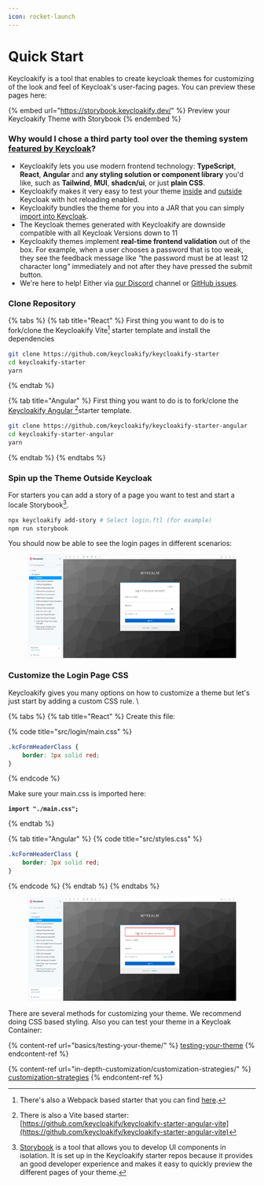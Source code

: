 ```yaml
---
icon: rocket-launch
---
```


# Quick Start

Keycloakify is a tool that enables to create keycloak themes for customizing of the look and feel of Keycloak's user-facing pages. You can preview these pages here:

{% embed url="https://storybook.keycloakify.dev/" %}
Preview your Keycloakify Theme with Storybook
{% endembed %}

### Why would I chose a third party tool over the theming system [featured by Keycloak](https://www.keycloak.org/docs/latest/server_development/#_themes)?

* Keycloakify lets you use modern frontend technology: **TypeScript**, **React**, **Angular** and **any styling solution or component library** you'd like, such as **Tailwind**, **MUI**, **shadcn/ui**, or just **plain CSS**.&#x20;
* Keycloakify makes it very easy to test your theme [inside](basics/testing-your-theme/in-a-keycloak-docker-container.md) and [outside](basics/testing-your-theme/in-storybook.md) Keycloak with hot reloading enabled.
* Keycloakify bundles the theme for you into a JAR that you can simply [import into Keycloak](basics/importing-your-theme-in-keycloak.md).
* The Keycloak themes generated with Keycloakify are downside compatible with all Keycloak Versions down to 11
* Keycloakify themes implement **real-time frontend validation** out of the box. For example, when a user chooses a password that is too weak, they see the feedback message like _"_&#x74;he password must be at least 12 character lon&#x67;_"_ immediately and not after they have pressed the submit button.
* We're here to help! Either via [our Discord](https://discord.gg/kYFZG7fQmn) channel or [GitHub issues](https://github.com/keycloakify/keycloakify/issues/new).

### Clone Repository

{% tabs %}
{% tab title="React" %}
First thing you want to do is to fork/clone the Keycloakify Vite[^1] starter template and install the dependencies

```bash
git clone https://github.com/keycloakify/keycloakify-starter
cd keycloakify-starter
yarn
```
{% endtab %}

{% tab title="Angular" %}
First thing you want to do is to fork/clone the [Keycloakify Angular ](#user-content-fn-2)[^2]starter template.

```bash
git clone https://github.com/keycloakify/keycloakify-starter-angular
cd keycloakify-starter-angular
yarn
```
{% endtab %}
{% endtabs %}

### Spin up the Theme Outside Keycloak

For starters you can add a story of a page you want to test and start a locale Storybook[^3].&#x20;

```bash
npx keycloakify add-story # Select login.ftl (for example)
npm run storybook 
```

You should now be able to see the login pages in different scenarios:

<figure><img src=".gitbook/assets/grafik (2).png" alt=""><figcaption></figcaption></figure>

### Customize the Login Page CSS

Keycloakify gives you many options on how to customize a theme but let's just start by adding a custom CSS rule. \


{% tabs %}
{% tab title="React" %}
Create this file: &#x20;

{% code title="src/login/main.css" %}
```css
.kcFormHeaderClass {
    border: 3px solid red;
}
```
{% endcode %}

Make sure your main.css is imported here:

<pre class="language-tsx" data-title="src/login/KcPage.tsx"><code class="lang-tsx"><strong>import "./main.css";
</strong></code></pre>
{% endtab %}

{% tab title="Angular" %}
{% code title="src/styles.css" %}
```css
.kcFormHeaderClass {
    border: 3px solid red;
}
```
{% endcode %}
{% endtab %}
{% endtabs %}

<figure><img src=".gitbook/assets/grafik (3).png" alt=""><figcaption></figcaption></figure>

There are several methods for customizing your theme. We recommend doing CSS based styling. Also you can test your theme in a Keycloak Container:

{% content-ref url="basics/testing-your-theme/" %}
[testing-your-theme](basics/testing-your-theme/)
{% endcontent-ref %}

{% content-ref url="in-depth-customization/customization-strategies/" %}
[customization-strategies](in-depth-customization/customization-strategies/)
{% endcontent-ref %}

[^1]: There's also a Webpack based starter that you can find [here](https://github.com/keycloakify/keycloakify-starter-webpack).

[^2]: There is also a Vite based starter:\
    [https://github.com/keycloakify/keycloakify-starter-angular-vite](https://github.com/keycloakify/keycloakify-starter-angular-vite)

[^3]: [Storybook](https://storybook.js.org/) is a tool that allows you to develop UI components in isolation. It is set up in the Keycloakify starter repos because it provides an good developer experience and makes it easy to quickly preview the different pages of your theme.
